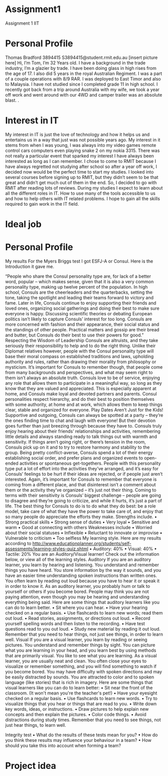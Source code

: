 # Assignment1
Assignment 1 IIT
<!DOCTYPE html>
<html>
<body>

<h1>Personal Profile</h1>
<p>Thomas Bradford 
3894415
S3894415@student.rmit.edu.au
[insert picture here]
Hi, I’m Tom, I’m 32 Years old.
I have a background in the trade industry, I’m a glazier by trade. I have been doing glass in high rises from the age of 17. I also did 5 years in the royal Australian Regiment. I was a part of a couple operations with 8/9 RAR. I was deployed to East Timor and also to Malaysia. I have not studied since I completed grade 11 in high school. I recently got back from a trip around Australia with my wife, we took a year off work and went around with our 4WD and camper trailer was an absolute blast.
.</p>




<h1>Interest in IT</h1>
<p>My interest in IT is just the love of technology and how it helps us and entertains us in a way that just was not possible years ago. My interest in it stems from when I was young, I was always into my video games remote control cars computers even playing snake 2 on my nokia 3315. There was not really a particular event that sparked my interest I have always been interested as long as I can remember.
I chose to come to RMIT because I have always regretted not studying after school so after a year off work, I decided now would be the perfect time to start my studies. I looked into several courses before signing up to RMIT, but they didn’t seem to be that great and didn’t get much out of them in the end. So, I decided to go with RMIT after reading lots of reviews.
During my studies I expect to learn about all the different roles in IT. How to use many of the tools accessible to us and how to help others with IT related problems. I hope to gain all the skills required to gain work in the IT field.
</p>
<h1>Ideal job</h1>
<p></p>
<h1>Personal Profile</h1>
<p>My results
For the Myers Briggs test I got ESFJ-A or Consul. Here is the Introduction it gave me.



“People who share the Consul personality type are, for lack of a better word, popular – which makes sense, given that it is also a very common personality type, making up twelve percent of the population. In high school, Consuls are the cheerleaders and the quarterbacks, setting the tone, taking the spotlight and leading their teams forward to victory and fame. Later in life, Consuls continue to enjoy supporting their friends and loved ones, organizing social gatherings and doing their best to make sure everyone is happy.
Discussing scientific theories or debating European politics isn’t likely to capture Consuls’ interest for too long. Consuls are more concerned with fashion and their appearance, their social status and the standings of other people. Practical matters and gossip are their bread and butter, but Consuls do their best to use their powers for good.”
Respecting the Wisdom of Leadership
Consuls are altruists, and they take seriously their responsibility to help and to do the right thing. Unlike their Diplomat relatives however, people with the Consul personality type will base their moral compass on established traditions and laws, upholding authority and rules, rather than drawing their morality from philosophy or mysticism. It’s important for Consuls to remember though, that people come from many backgrounds and perspectives, and what may seem right to them isn’t always an absolute truth.
Consuls love to be of service, enjoying any role that allows them to participate in a meaningful way, so long as they know that they are valued and appreciated. This is especially apparent at home, and Consuls make loyal and devoted partners and parents. Consul personalities respect hierarchy, and do their best to position themselves with some authority, at home and at work, which allows them to keep things clear, stable and organized for everyone.
Play Dates Aren’t Just for the Kids!
Supportive and outgoing, Consuls can always be spotted at a party – they’re the ones finding time to chat and laugh with everyone! But their devotion goes further than just breezing through because they have to. Consuls truly enjoy hearing about their friends’ relationships and activities, remembering little details and always standing ready to talk things out with warmth and sensitivity. If things aren’t going right, or there’s tension in the room, Consuls pick up on it and to try to restore harmony and stability to the group.
Being pretty conflict-averse, Consuls spend a lot of their energy establishing social order, and prefer plans and organized events to open-ended activities or spontaneous get-togethers. People with this personality type put a lot of effort into the activities they’ve arranged, and it’s easy for Consuls’ feelings to be hurt if their ideas are rejected, or if people just aren’t interested. Again, it’s important for Consuls to remember that everyone is coming from a different place, and that disinterest isn’t a comment about them or the activity they’ve organized – it’s just not their thing.
Coming to terms with their sensitivity is Consuls’ biggest challenge – people are going to disagree and they’re going to criticize, and while it hurts, it’s just a part of life. The best thing for Consuls to do is to do what they do best: be a role model, take care of what they have the power to take care of, and enjoy that so many people do appreciate the efforts they make.
Strengths include.
•	Strong practical skills
•	Strong sense of duties
•	Very loyal
•	Sensitive and warm
•	Good at connecting with others
Weaknesses include
•	Worried about their social statuses 
•	Inflexible
•	Reluctant to innovate or improvise
•	Vulnerable to criticism
•	Too selfless
My learning style.
Here are my results according to 
http://www.educationplanner.org/students/self-assessments/learning-styles-quiz.shtml
•	Auditory: 40%
•	Visual: 40%
•	Tactile: 20%
You are an Auditory/Visual learner! Check out the information below, or view all of the learning styles.
Auditory
If you are an auditory learner, you learn by hearing and listening. You understand and remember things you have heard. You store information by the way it sounds, and you have an easier time understanding spoken instructions than written ones. You often learn by reading out loud because you have to hear it or speak it in order to know it.
As an auditory learner, you probably hum or talk to yourself or others if you become bored. People may think you are not paying attention, even though you may be hearing and understanding everything being said.
Here are some things that auditory learners like you can do to learn better.
•	Sit where you can hear.
•	Have your hearing checked on a regular basis.
•	Use flashcards to learn new words; read them out loud.
•	Read stories, assignments, or directions out loud.
•	Record yourself spelling words and then listen to the recording.
•	Have test questions read to you out loud.
•	Study new material by reading it out loud.
Remember that you need to hear things, not just see things, in order to learn well.
Visual
If you are a visual learner, you learn by reading or seeing pictures. You understand and remember things by sight. You can picture what you are learning in your head, and you learn best by using methods that are primarily visual. You like to see what you are learning.
As a visual learner, you are usually neat and clean. You often close your eyes to visualize or remember something, and you will find something to watch if you become bored. You may have difficulty with spoken directions and may be easily distracted by sounds. You are attracted to color and to spoken language (like stories) that is rich in imagery.
Here are some things that visual learners like you can do to learn better:
•	Sit near the front of the classroom. (It won't mean you're the teacher's pet!)
•	Have your eyesight checked on a regular basis.
•	Use flashcards to learn new words.
•	Try to visualize things that you hear or things that are read to you.
•	Write down key words, ideas, or instructions.
•	Draw pictures to help explain new concepts and then explain the pictures.
•	Color code things.
•	Avoid distractions during study times.
Remember that you need to see things, not just hear things, to learn well.



Integrity test
• What do the results of these tests mean for you?
 • How do you think these results may influence your behaviour in a team? 
• How should you take this into account when forming a team?




</p>
<h1>Project idea</h1>
<p></p>

</body>
</html>
